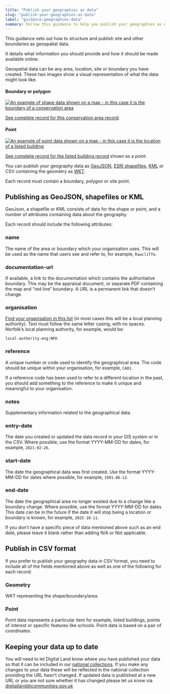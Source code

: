 ```yaml
---
title: "Publish your geographies as data"
slug: "publish-your-geographies-as-data"
label: "guidance:geographies-data"
summary: Follow this guidance to help you publish your geographies as data.
---
```


This guidance sets out how to structure and publish site and other boundaries as geospatial data.

It details what information you should provide and how it should be made available online.

Geospatial data can be any area, location, site or boundary you have created. These two images show a visual representation of what the data might look like.

#### Boundary or polygon

<a href="https://res.cloudinary.com/digital-land/image/upload/v1626864208/digital-land.github.io_conservation-area_stonesfield_btkguo.png" title="Site boundary"><img class="dl-image" src="https://res.cloudinary.com/digital-land/image/upload/v1626864208/digital-land.github.io_conservation-area_stonesfield_btkguo.png" alt="An example of shape data shown on a map - in this case it is the boundary of a conservation area"></a>

[See complete record for this conservation area record](https://digital-land.github.io/conservation-area/local-authority-eng/WOX/48/).

#### Point

<a href="https://res.cloudinary.com/digital-land/image/upload/v1626864208/digital-land.github.io_listed-building_old-vicarage_osox8x.png" title="Site point"><img class="dl-image" src="https://res.cloudinary.com/digital-land/image/upload/v1626864208/digital-land.github.io_listed-building_old-vicarage_osox8x.png" alt="An example of point data shown on a map - in this case it is the location of a listed building"></a>

[See complete record for the listed building record](https://digital-land.github.io/listed-building/1021474/) shown as a point.

You can publish your geography data as [GeoJSON](https://geojson.org/), [ESRI shapefiles](https://www.esri.com/content/dam/esrisites/sitecore-archive/Files/Pdfs/library/whitepapers/pdfs/shapefile.pdf), [KML](https://developers.google.com/kml) or CSV containing the geometry as [WKT](https://www.ogc.org/standards/wkt-crs).

Each record must contain a boundary, polygon or site point.

## Publishing as GeoJSON, shapefiles or KML

GeoJson, a shapefile or KML consists of data for the shape or point, and a number of attributes containing data about the geography.

Each record should include the following attributes:

### name

The name of the area or boundary which your organisation uses. This will be used as the name that users see and refer to, for example, `Rawcliffe`.

### documentation-url

If available, a link to the documentation which contains the authoritative boundary. This may be the appraisal document, or separate PDF containing the map and “red line” boundary. A URL is a permanent link that doesn’t change.


### organisation

[Find your organisation in this list](https://digital-land.github.io/organisation/) (in most cases this will be a local planning authority). Text must follow the same letter casing, with no spaces. Norfolk’s local planning authority, for example, would be:

`local-authority-eng:NFK`

### reference

A unique number or code used to identify the geographical area. The code should be unique within your organisation, for example, `CA01`.

If a reference code has been used to refer to a different location in the past, you should add something to the reference to make it unique and meaningful to your organisation.

### notes

Supplementary information related to the geographical data.

### entry-date

The date you created or updated the data record in your GIS system or in the CSV. Where possible, use the format YYYY-MM-DD for dates, for example, `2021-02-26`.

### start-date

The date the geographical data was first created. Use the format YYYY-MM-DD for dates where possible, for example, `1991-06-12`.

### end-date

The date the geographical area no longer existed due to a change like a boundary change. Where possible, use the format YYYY-MM-DD for dates. This date can be in the future if the date it will stop being a location or boundary is known, for example, `2025-10-11`.

If you don’t have a specific piece of data mentioned above such as an end date, please leave it blank rather than adding N/A or Not applicable.

## Publish in CSV format

If you prefer to publish your geography data in CSV format, you need to include all of the fields mentioned above as well as one of the following for each record:

### Geometry

WKT representing the shape/boundary/area.

### Point

Point data represents a particular item for example, listed buildings, points of interest or specific features like schools. Point data is based on a pair of coordinates.

## Keeping your data up to date

You will need to let Digital Land know where you have published your data so that it can be included in our [national collections](https://digital-land.github.io/dataset/). If you make any changes to your data these will be reflected in the national collection providing the URL hasn't changed. If updated data is published at a new URL or you are not sure whether it has changed please let us know via digitalland@communities.gov.uk
